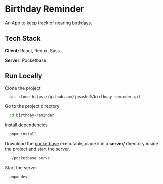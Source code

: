 
# Birthday Reminder

An App to keep track of nearing birthdays.


## Tech Stack

**Client:** React, Redux, Sass

**Server:** Pocketbase


## Run Locally

Clone the project

```bash
  git clone https://github.com/josushu0/birthday-reminder.git
```

Go to the project directory

```bash
  cd birthday-reminder
```

Install dependencies

```bash
  pnpm install
```

Download the [pocketbase](https://pocketbase.io/docs/) executable, place it in a **server/** directory inside the project and start the server.

```bash
  ./pocketbase serve
```

Start the server

```bash
  pnpm dev
```


